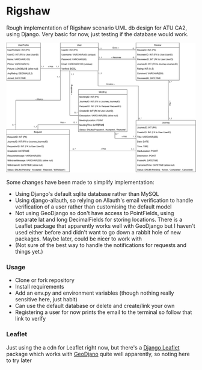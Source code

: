 # Rigshaw

Rough implementation of Rigshaw scenario UML db design for ATU CA2, using Django. Very basic for now, just testing if the database would work.

![Rigshaw Diagram](readme-docs/RigshawDiagram.png)

Some changes have been made to simplify implementation:

- Using Django's default sqlite database rather than MySQL
- Using django-allauth, so relying on Allauth's email verification to handle verification of a user rather than customising the default model
- Not using GeoDjango so don't have access to PointFields, using separate lat and long DecimalFields for storing locations. There is a Leaflet package that apparently works well with GeoDjango but I haven't used either before and didn't want to go down a rabbit hole of new packages. Maybe later, could be nicer to work with
- (Not sure of the best way to handle the notifications for requests and things yet.)

### Usage

- Clone or fork repository
- Install requirements
- Add an env.py and environment variables (though nothing really sensitive here, just habit)
- Can use the default database or delete and create/link your own
- Registering a user for now prints the email to the terminal so follow that link to verify

### Leaflet

Just using the a cdn for Leaflet right now, but there's a [Django Leaflet](https://pypi.org/project/django-leaflet/) package which works with [GeoDjano](https://docs.djangoproject.com/en/5.1/ref/contrib/gis/) quite well apparently, so noting here to try later
